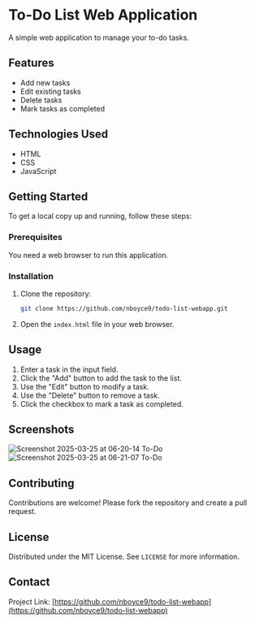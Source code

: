 # To-Do List Web Application

A simple web application to manage your to-do tasks.

## Features

- Add new tasks
- Edit existing tasks
- Delete tasks
- Mark tasks as completed

## Technologies Used

- HTML
- CSS
- JavaScript

## Getting Started

To get a local copy up and running, follow these steps:

### Prerequisites

You need a web browser to run this application.

### Installation

1. Clone the repository:
    ```sh
    git clone https://github.com/nboyce9/todo-list-webapp.git
    ```
2. Open the `index.html` file in your web browser.

## Usage

1. Enter a task in the input field.
2. Click the "Add" button to add the task to the list.
3. Use the "Edit" button to modify a task.
4. Use the "Delete" button to remove a task.
5. Click the checkbox to mark a task as completed.

## Screenshots
![Screenshot 2025-03-25 at 06-20-14 To-Do](https://github.com/user-attachments/assets/5d0efc31-282d-463d-86a8-c225d709c229)
![Screenshot 2025-03-25 at 06-21-07 To-Do](https://github.com/user-attachments/assets/9f840294-6188-4eb5-8469-978c3232b12c)


## Contributing

Contributions are welcome! Please fork the repository and create a pull request.

## License

Distributed under the MIT License. See `LICENSE` for more information.

## Contact

Project Link: [https://github.com/nboyce9/todo-list-webapp](https://github.com/nboyce9/todo-list-webapp)
